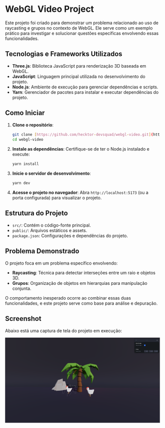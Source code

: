 # WebGL Video Project

Este projeto foi criado para demonstrar um problema relacionado ao uso de raycasting e grupos no contexto de WebGL. Ele serve como um exemplo prático para investigar e solucionar questões específicas envolvendo essas funcionalidades.

## Tecnologias e Frameworks Utilizados

- **Three.js**: Biblioteca JavaScript para renderização 3D baseada em WebGL.
- **JavaScript**: Linguagem principal utilizada no desenvolvimento do projeto.
- **Node.js**: Ambiente de execução para gerenciar dependências e scripts.
- **Yarn**: Gerenciador de pacotes para instalar e executar dependências do projeto.

## Como Iniciar

1. **Clone o repositório**:
    ```bash
    git clone [https://github.com/hecktor-devsquad/webgl-video.git](https://github.com/hecktor-devsquad/webgl-video.git)
    cd webgl-video
    ```

2. **Instale as dependências**:
    Certifique-se de ter o Node.js instalado e execute:
    ```bash
    yarn install
    ```

3. **Inicie o servidor de desenvolvimento**:
    ```bash
    yarn dev
    ```

4. **Acesse o projeto no navegador**:
    Abra `http://localhost:5173` (ou a porta configurada) para visualizar o projeto.

## Estrutura do Projeto

- `src/`: Contém o código-fonte principal.
- `public/`: Arquivos estáticos e assets.
- `package.json`: Configurações e dependências do projeto.

## Problema Demonstrado

O projeto foca em um problema específico envolvendo:
- **Raycasting**: Técnica para detectar interseções entre um raio e objetos 3D.
- **Grupos**: Organização de objetos em hierarquias para manipulação conjunta.

O comportamento inesperado ocorre ao combinar essas duas funcionalidades, e este projeto serve como base para análise e depuração.

## Screenshot

Abaixo está uma captura de tela do projeto em execução:

![Screenshot do Projeto](https://github.com/hecktor-devsquad/webgl-video/blob/main/src/assets/screenshot.png?raw=true)
